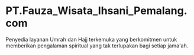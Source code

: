 # PT.Fauza_Wisata_Ihsani_Pemalang.com
Penyedia layanan Umrah dan Hajj terkemuka yang berkomitmen untuk memberikan pengalaman spiritual yang tak terlupakan bagi setiap jama'ah.
